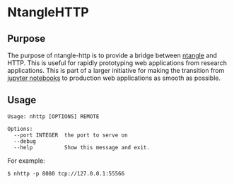# NtangleHTTP

## Purpose

The purpose of ntangle-http is to provide a bridge between [ntangle](https://github.com/pkage/ntangle) and HTTP. This is useful for rapidly prototyping web applications from research applications. This is part of a larger initiative for making the transition from [jupyter notebooks](https://jupyter.org) to production web applications as smooth as possible.

## Usage

```
Usage: nhttp [OPTIONS] REMOTE

Options:
  --port INTEGER  the port to serve on
  --debug
  --help          Show this message and exit.
```

For example:

```
$ nhttp -p 8080 tcp://127.0.0.1:55566
```


